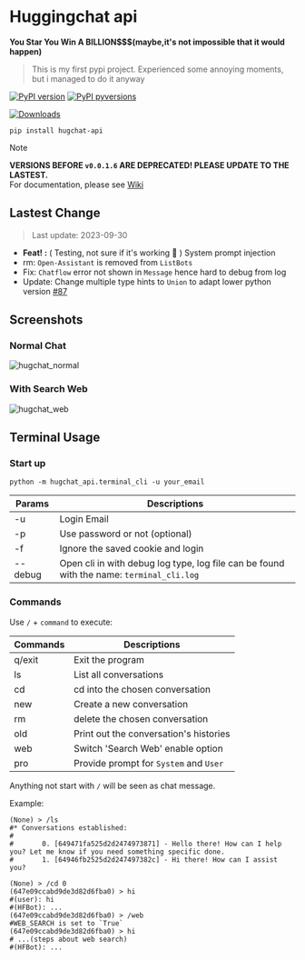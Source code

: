 # Huggingchat api

**You Star You Win A BILLION$$$(maybe,it's not impossible that it would happen)**

> This is my first pypi project. Experienced some annoying moments, but i managed to do it anyway

[![PyPI version](https://img.shields.io/pypi/v/hugchat-api.svg)](https://pypi.python.org/pypi/hugchat-api/)
[![PyPI pyversions](https://img.shields.io/pypi/pyversions/hugchat-api.svg)](https://pypi.python.org/pypi/hugchat-api/)

[![Downloads](https://static.pepy.tech/badge/hugchat-api)](https://pepy.tech/project/hugchat-api)

```shell
pip install hugchat-api
```


> [!NOTE]  
> **VERSIONS BEFORE `v0.0.1.6` ARE DEPRECATED!  PLEASE UPDATE TO THE LASTEST.**  
> For documentation, please see [Wiki](https://github.com/ogios/huggingchat-api/wiki)

## Lastest Change
> Last update: 2023-09-30

- **Feat! :** ( Testing, not sure if it's working 🤨 ) System prompt injection
- rm: `Open-Assistant` is removed from `ListBots`
- Fix: `Chatflow` error not shown in `Message` hence hard to debug from log
- Update: Change multiple type hints to `Union` to adapt lower python version [#87](https://github.com/Soulter/hugging-chat-api/issues/87)


## Screenshots
### Normal Chat
![hugchat_normal](https://github.com/ogios/huggingchat-api/assets/96933655/7068d243-62c2-4209-a132-ecf7ceb8254a)

### With Search Web
![hugchat_web](https://github.com/ogios/huggingchat-api/assets/96933655/ec818273-4849-4416-b5ea-e2c555ab1140)




## Terminal Usage

</summary>


### Start up
```shell
python -m hugchat_api.terminal_cli -u your_email
```

| Params | Descriptions                      |
|--------|-----------------------------------|
| -u     | Login Email                       |
| -p     | Use password or not (optional)    |
| -f     | Ignore the saved cookie and login |
| --debug| Open cli in with debug log type, log file can be found with the name: `terminal_cli.log` |

### Commands
Use `/` + `command` to execute:

| Commands   | Descriptions                           |
|------------|----------------------------------------|
| q/exit     | Exit the program                       |
| ls         | List all conversations                 |
| cd <index> | cd into the chosen conversation        |
| new        | Create a new conversation              |
| rm <index> | delete the chosen conversation         |
| old        | Print out the conversation's histories |
| web        | Switch 'Search Web' enable option      |
| pro        | Provide prompt for `System` and `User` |


Anything not start with `/` will be seen as chat message.

Example:
```text
(None) > /ls
#* Conversations established:
#
#       0. [649471fa525d2d2474973871] - Hello there! How can I help you? Let me know if you need something specific done.
#       1. [64946fb2525d2d247497382c] - Hi there! How can I assist you?

(None) > /cd 0
(647e09ccabd9de3d82d6fba0) > hi
#(user): hi
#(HFBot): ...
(647e09ccabd9de3d82d6fba0) > /web
#WEB_SEARCH is set to `True`
(647e09ccabd9de3d82d6fba0) > hi
# ...(steps about web search)
#(HFBot): ...
```

</details>
